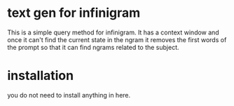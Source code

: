 # text gen for infinigram

This is a simple query method for infinigram. It has a context
window and once it can't find the current state in the ngram it
removes the first words of the prompt so that it can find ngrams
related to the subject.

# installation

you do not need to install anything in here.

